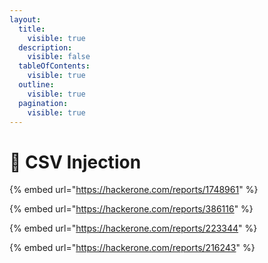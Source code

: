 ```yaml
---
layout:
  title:
    visible: true
  description:
    visible: false
  tableOfContents:
    visible: true
  outline:
    visible: true
  pagination:
    visible: true
---
```


# 🔵 CSV Injection

{% embed url="https://hackerone.com/reports/1748961" %}

{% embed url="https://hackerone.com/reports/386116" %}

{% embed url="https://hackerone.com/reports/223344" %}

{% embed url="https://hackerone.com/reports/216243" %}

